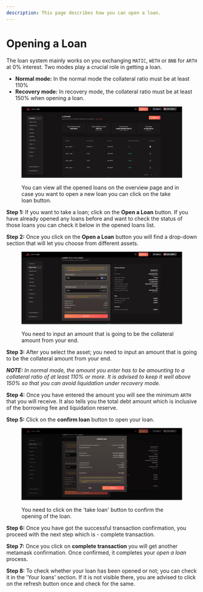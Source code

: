 ```yaml
---
description: This page describes how you can open a loan.
---
```


# Opening a Loan

The loan system mainly works on you exchanging `MATIC`, `WETH` or `BNB` for `ARTH` at 0% interest. Two modes play a crucial role in getting a loan.

* **Normal mode:** In the normal mode the collateral ratio must be at least 110%
* **Recovery mode:** In recovery mode, the collateral ratio must be at least 150% when opening a loan.

<figure><img src="../.gitbook/assets/1 overview.jpg" alt=""><figcaption><p>You can view all the opened loans on the overview page and in case you want to open a new loan you can click on the take loan button.</p></figcaption></figure>

**Step 1:** If you want to take a loan; click on the **Open a Loan** button. If you have already opened any loans before and want to check the status of those loans you can check it below in the opened loans list.

**Step 2:** Once you click on the **Open a Loan** button you will find a drop-down section that will let you choose from different assets.&#x20;

<figure><img src="../.gitbook/assets/open loan 1 (1).jpg" alt=""><figcaption><p>You need to input an amount that is going to be the collateral amount from your end.</p></figcaption></figure>

**Step 3:** After you select the asset; you need to input an amount that is going to be the collateral amount from your end.&#x20;

_**NOTE:** In normal mode, the amount you enter has to be amounting to a collateral ratio of at least 110% or more. It is advised to keep it well above 150% so that you can avoid liquidation under recovery mode._

**Step 4:** Once you have entered the amount you will see the minimum `ARTH` that you will receive. It also tells you the total debt amount which is inclusive of the borrowing fee and liquidation reserve.

**Step 5:** Click on the **confirm loan** button to open your loan.

<figure><img src="../.gitbook/assets/open loan 2.jpg" alt=""><figcaption><p>You need to click on the 'take loan' button to confirm the opening of the loan. </p></figcaption></figure>

**Step 6:** Once you have got the successful transaction confirmation, you proceed with the next step which is - complete transaction.

**Step 7:** Once you click on **complete transaction** you will get another metamask confirmation. Once confirmed, it completes your _open a loan_ process.

**Step 8:** To check whether your loan has been opened or not; you can check it in the 'Your loans' section. If it is not visible there, you are advised to click on the refresh button once and check for the same.

